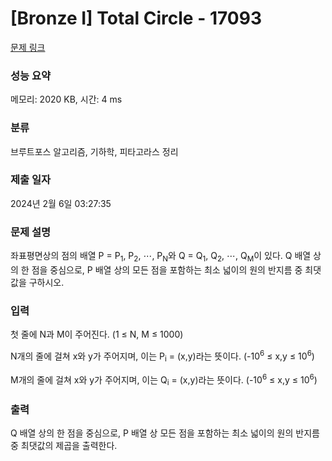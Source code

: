 # [Bronze I] Total Circle - 17093 

[문제 링크](https://www.acmicpc.net/problem/17093) 

### 성능 요약

메모리: 2020 KB, 시간: 4 ms

### 분류

브루트포스 알고리즘, 기하학, 피타고라스 정리

### 제출 일자

2024년 2월 6일 03:27:35

### 문제 설명

<p>좌표평면상의 점의 배열 P = P<sub>1</sub>, P<sub>2</sub>, ⋯, P<sub>N</sub>와 Q = Q<sub>1</sub>, Q<sub>2</sub>, ⋯, Q<sub>M</sub>이 있다. Q 배열 상의 한 점을 중심으로, P 배열 상의 모든 점을 포함하는 최소 넓이의 원의 반지름 중 최댓값을 구하시오.</p>

### 입력 

 <p>첫 줄에 N과 M이 주어진다. (1 ≤ N, M ≤ 1000)</p>

<p>N개의 줄에 걸쳐 x와 y가 주어지며, 이는 P<sub>i</sub> = (x,y)라는 뜻이다. (-10<sup>6</sup> ≤ x,y ≤ 10<sup>6</sup>)</p>

<p>M개의 줄에 걸쳐 x와 y가 주어지며, 이는 Q<sub>i</sub> = (x,y)라는 뜻이다. (-10<sup>6</sup> ≤ x,y ≤ 10<sup>6</sup>)</p>

### 출력 

 <p>Q 배열 상의 한 점을 중심으로, P 배열 상 모든 점을 포함하는 최소 넓이의 원의 반지름 중 최댓값의 제곱을 출력한다.</p>

